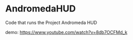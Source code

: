 # AndromedaHUD
Code that runs the Project Andromeda HUD 

demo: https://www.youtube.com/watch?v=8db7OCFMd_k
